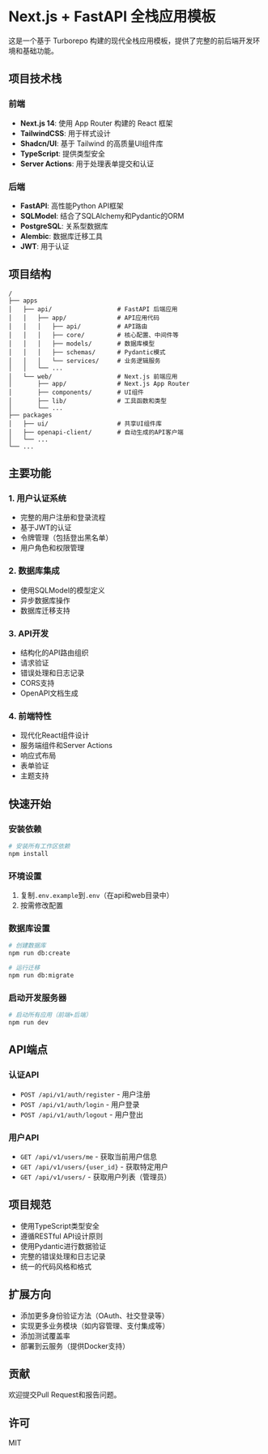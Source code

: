 # Next.js + FastAPI 全栈应用模板

这是一个基于 Turborepo 构建的现代全栈应用模板，提供了完整的前后端开发环境和基础功能。

## 项目技术栈

### 前端
- **Next.js 14**: 使用 App Router 构建的 React 框架
- **TailwindCSS**: 用于样式设计
- **Shadcn/UI**: 基于 Tailwind 的高质量UI组件库
- **TypeScript**: 提供类型安全
- **Server Actions**: 用于处理表单提交和认证

### 后端
- **FastAPI**: 高性能Python API框架
- **SQLModel**: 结合了SQLAlchemy和Pydantic的ORM
- **PostgreSQL**: 关系型数据库
- **Alembic**: 数据库迁移工具
- **JWT**: 用于认证

## 项目结构

```
/
├── apps
│   ├── api/                  # FastAPI 后端应用
│   │   ├── app/              # API应用代码
│   │   │   ├── api/          # API路由
│   │   │   ├── core/         # 核心配置、中间件等
│   │   │   ├── models/       # 数据库模型
│   │   │   ├── schemas/      # Pydantic模式
│   │   │   └── services/     # 业务逻辑服务
│   │   └── ...
│   └── web/                  # Next.js 前端应用
│       ├── app/              # Next.js App Router
│       ├── components/       # UI组件
│       ├── lib/              # 工具函数和类型
│       └── ...
├── packages
│   ├── ui/                   # 共享UI组件库
│   ├── openapi-client/       # 自动生成的API客户端
│   └── ...
└── ...
```

## 主要功能

### 1. 用户认证系统
- 完整的用户注册和登录流程
- 基于JWT的认证
- 令牌管理（包括登出黑名单）
- 用户角色和权限管理

### 2. 数据库集成
- 使用SQLModel的模型定义
- 异步数据库操作
- 数据库迁移支持

### 3. API开发
- 结构化的API路由组织
- 请求验证
- 错误处理和日志记录
- CORS支持
- OpenAPI文档生成

### 4. 前端特性
- 现代化React组件设计
- 服务端组件和Server Actions
- 响应式布局
- 表单验证
- 主题支持

## 快速开始

### 安装依赖
```bash
# 安装所有工作区依赖
npm install
```

### 环境设置
1. 复制`.env.example`到`.env`（在api和web目录中）
2. 按需修改配置

### 数据库设置
```bash
# 创建数据库
npm run db:create

# 运行迁移
npm run db:migrate
```

### 启动开发服务器
```bash
# 启动所有应用（前端+后端）
npm run dev
```

## API端点

### 认证API
- `POST /api/v1/auth/register` - 用户注册
- `POST /api/v1/auth/login` - 用户登录
- `POST /api/v1/auth/logout` - 用户登出

### 用户API
- `GET /api/v1/users/me` - 获取当前用户信息
- `GET /api/v1/users/{user_id}` - 获取特定用户
- `GET /api/v1/users/` - 获取用户列表（管理员）

## 项目规范

- 使用TypeScript类型安全
- 遵循RESTful API设计原则
- 使用Pydantic进行数据验证
- 完整的错误处理和日志记录
- 统一的代码风格和格式

## 扩展方向

- 添加更多身份验证方法（OAuth、社交登录等）
- 实现更多业务模块（如内容管理、支付集成等）
- 添加测试覆盖率
- 部署到云服务（提供Docker支持）

## 贡献

欢迎提交Pull Request和报告问题。

## 许可

MIT
